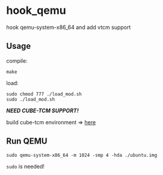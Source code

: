 # hook_qemu
hook qemu-system-x86_64 and add vtcm support

## Usage

compile:

```shell
make
```

load:

```shell
sudo chmod 777 ./load_mod.sh
sudo ./load_mod.sh
```

***NEED CUBE-TCM SUPPORT!***

build cube-tcm environment => [here](<https://github.com/Akiko97/auto-vtcm>)
## Run QEMU
```shell
sudo qemu-system-x86_64 -m 1024 -smp 4 -hda ./ubuntu.img
```
`sudo` is needed!
